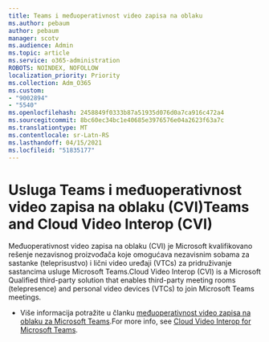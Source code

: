 ```yaml
---
title: Teams i međuoperativnost video zapisa na oblaku
ms.author: pebaum
author: pebaum
manager: scotv
ms.audience: Admin
ms.topic: article
ms.service: o365-administration
ROBOTS: NOINDEX, NOFOLLOW
localization_priority: Priority
ms.collection: Adm_O365
ms.custom:
- "9002894"
- "5540"
ms.openlocfilehash: 2458849f0333b87a51935d076d0a7ca916c472a4
ms.sourcegitcommit: 8bc60ec34bc1e40685e3976576e04a2623f63a7c
ms.translationtype: MT
ms.contentlocale: sr-Latn-RS
ms.lasthandoff: 04/15/2021
ms.locfileid: "51835177"
---
```

# <a name="teams-and-cloud-video-interop-cvi"></a><span data-ttu-id="a4899-102">Usluga Teams i međuoperativnost video zapisa na oblaku (CVI)</span><span class="sxs-lookup"><span data-stu-id="a4899-102">Teams and Cloud Video Interop (CVI)</span></span>

<span data-ttu-id="a4899-103">Međuoperativnost video zapisa na oblaku (CVI) je Microsoft kvalifikovano rešenje nezavisnog proizvođača koje omogućava nezavisnim sobama za sastanke (teleprisustvo) i lični video uređaji (VTCs) za pridruživanje sastancima usluge Microsoft Teams.</span><span class="sxs-lookup"><span data-stu-id="a4899-103">Cloud Video Interop (CVI) is a Microsoft Qualified third-party solution that enables third-party meeting rooms (telepresence) and personal video devices (VTCs) to join Microsoft Teams meetings.</span></span>

- <span data-ttu-id="a4899-104">Više informacija potražite u članku [međuoperativnost video zapisa na oblaku za Microsoft Teams](https://docs.microsoft.com/microsoftteams/cloud-video-interop).</span><span class="sxs-lookup"><span data-stu-id="a4899-104">For more info, see [Cloud Video Interop for Microsoft Teams](https://docs.microsoft.com/microsoftteams/cloud-video-interop).</span></span>
